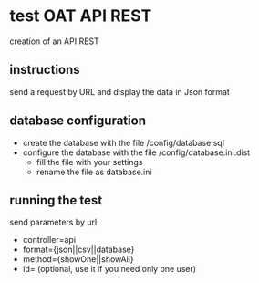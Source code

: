 # test OAT API REST

creation of an API REST 

## instructions

send a request by URL and display the data in Json format

## database configuration

  - create the database with the file /config/database.sql
  - configure the database with the file /config/database.ini.dist
    * fill the file with your settings
    * rename the file as database.ini

## running the test

send parameters by url:
  - controller=api
  - format={json||csv||database}
  - method={showOne||showAll}
  - id=<integer> (optional, use it if you need only one user)